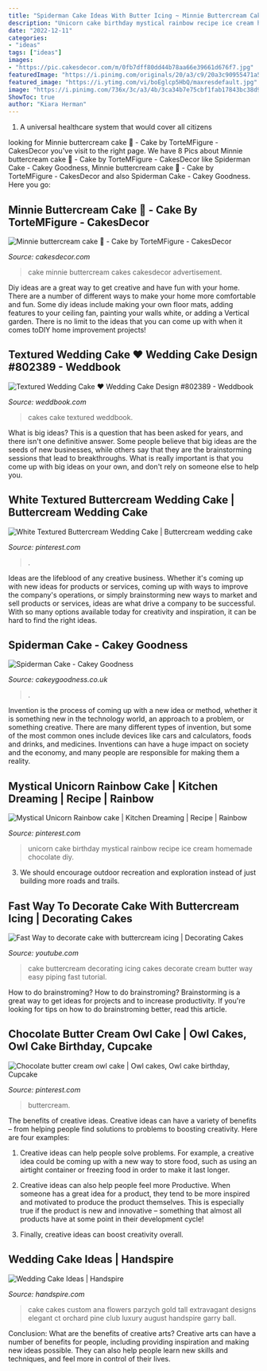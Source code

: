 ```yaml
---
title: "Spiderman Cake Ideas With Butter Icing ~ Minnie Buttercream Cake 🥰"
description: "Unicorn cake birthday mystical rainbow recipe ice cream homemade chocolate diy"
date: "2022-12-11"
categories:
- "ideas"
tags: ["ideas"]
images:
- "https://pic.cakesdecor.com/m/0fb7dff80dd44b78aa66e39661d676f7.jpg"
featuredImage: "https://i.pinimg.com/originals/20/a3/c9/20a3c90955471a50098096856802f9ed.jpg"
featured_image: "https://i.ytimg.com/vi/boEglcp5HbQ/maxresdefault.jpg"
image: "https://i.pinimg.com/736x/3c/a3/4b/3ca34b7e75cbf1fab17843bc38d9e63e.jpg"
ShowToc: true
author: "Kiara Herman"
---
```



1. A universal healthcare system that would cover all citizens

	

		
looking for Minnie buttercream cake 🥰 - Cake by TorteMFigure - CakesDecor you've visit to the right page. We have 8 Pics about Minnie buttercream cake 🥰 - Cake by TorteMFigure - CakesDecor like Spiderman Cake - Cakey Goodness, Minnie buttercream cake 🥰 - Cake by TorteMFigure - CakesDecor and also Spiderman Cake - Cakey Goodness. Here you go:
		
    
## Minnie Buttercream Cake 🥰 - Cake By TorteMFigure - CakesDecor

<img loading=lazy src="https://pic.cakesdecor.com/m/0fb7dff80dd44b78aa66e39661d676f7.jpg" onerror="this.onerror=null;this.src='https://tse1.mm.bing.net/th?id=OIP.gfrOF5AmXU3_AMAFIDI43gHaIX&amp;pid=15.1';" alt="Minnie buttercream cake 🥰 - Cake by TorteMFigure - CakesDecor">

_Source: cakesdecor.com_

>cake minnie buttercream cakes cakesdecor advertisement. 

	

Diy ideas are a great way to get creative and have fun with your home. There are a number of different ways to make your home more comfortable and fun. Some diy ideas include making your own floor mats, adding features to your ceiling fan, painting your walls white, or adding a Vertical garden. There is no limit to the ideas that you can come up with when it comes toDIY home improvement projects!

    
## Textured Wedding Cake ♥ Wedding Cake Design #802389 - Weddbook

<img loading=lazy src="http://s6.weddbook.com/t1/8/0/2/802389/cakes-and-pasteries.jpg" onerror="this.onerror=null;this.src='https://tse1.mm.bing.net/th?id=OIP.mRv7RUG_4aVFCewz1B0JkAHaLH&amp;pid=15.1';" alt="Textured Wedding Cake ♥ Wedding Cake Design #802389 - Weddbook">

_Source: weddbook.com_

>cakes cake textured weddbook. 

	

What is big ideas?
This is a question that has been asked for years, and there isn't one definitive answer. Some people believe that big ideas are the seeds of new businesses, while others say that they are the brainstorming sessions that lead to breakthroughs. What is really important is that you come up with big ideas on your own, and don't rely on someone else to help you.

    
## White Textured Buttercream Wedding Cake | Buttercream Wedding Cake

<img loading=lazy src="https://i.pinimg.com/originals/20/a3/c9/20a3c90955471a50098096856802f9ed.jpg" onerror="this.onerror=null;this.src='https://tse3.mm.bing.net/th?id=OIP.sulTGyMdmzAUJ0llpNiYjAHaLH&amp;pid=15.1';" alt="White Textured Buttercream Wedding Cake | Buttercream wedding cake">

_Source: pinterest.com_

>. 

	

Ideas are the lifeblood of any creative business. Whether it's coming up with new ideas for products or services, coming up with ways to improve the company's operations, or simply brainstorming new ways to market and sell products or services, ideas are what drive a company to be successful. With so many options available today for creativity and inspiration, it can be hard to find the right ideas.

    
## Spiderman Cake - Cakey Goodness

<img loading=lazy src="http://www.cakeygoodness.co.uk/wp-content/uploads/2020/06/spiderman-cake-17.jpg" onerror="this.onerror=null;this.src='https://tse4.mm.bing.net/th?id=OIP.-hHW2wOe94P4DBBHv-zQYwHaKB&amp;pid=15.1';" alt="Spiderman Cake - Cakey Goodness">

_Source: cakeygoodness.co.uk_

>. 

	

Invention is the process of coming up with a new idea or method, whether it is something new in the technology world, an approach to a problem, or something creative. There are many different types of invention, but some of the most common ones include devices like cars and calculators, foods and drinks, and medicines. Inventions can have a huge impact on society and the economy, and many people are responsible for making them a reality.

    
## Mystical Unicorn Rainbow Cake | Kitchen Dreaming | Recipe | Rainbow

<img loading=lazy src="https://i.pinimg.com/736x/3c/a3/4b/3ca34b7e75cbf1fab17843bc38d9e63e.jpg" onerror="this.onerror=null;this.src='https://tse4.mm.bing.net/th?id=OIP.pwU8023rbErLp9Go7tEXNQHaLF&amp;pid=15.1';" alt="Mystical Unicorn Rainbow cake | Kitchen Dreaming | Recipe | Rainbow">

_Source: pinterest.com_

>unicorn cake birthday mystical rainbow recipe ice cream homemade chocolate diy. 

	

3. We should encourage outdoor recreation and exploration instead of just building more roads and trails.

    
## Fast Way To Decorate Cake With Buttercream Icing | Decorating Cakes

<img loading=lazy src="https://i.ytimg.com/vi/boEglcp5HbQ/maxresdefault.jpg" onerror="this.onerror=null;this.src='https://tse2.mm.bing.net/th?id=OIP.0fO8H_aje_zqazjcTuzrtQHaEK&amp;pid=15.1';" alt="Fast Way to decorate cake with buttercream icing | Decorating Cakes">

_Source: youtube.com_

>cake buttercream decorating icing cakes decorate cream butter way easy piping fast tutorial. 

	

How to do brainstroming?
How to do brainstroming? Brainstorming is a great way to get ideas for projects and to increase productivity. If you're looking for tips on how to do brainstroming better, read this article.

    
## Chocolate Butter Cream Owl Cake | Owl Cakes, Owl Cake Birthday, Cupcake

<img loading=lazy src="https://i.pinimg.com/originals/92/ea/f5/92eaf59581fc42b81767bf074705ab50.jpg" onerror="this.onerror=null;this.src='https://tse2.mm.bing.net/th?id=OIP.V4hV1RQGj1AbvlWWw3yg7gHaJ4&amp;pid=15.1';" alt="Chocolate butter cream owl cake | Owl cakes, Owl cake birthday, Cupcake">

_Source: pinterest.com_

>buttercream. 

	

The benefits of creative ideas.
Creative ideas can have a variety of benefits – from helping people find solutions to problems to boosting creativity. Here are four examples:
1. Creative ideas can help people solve problems. For example, a creative idea could be coming up with a new way to store food, such as using an airtight container or freezing food in order to make it last longer.

2. Creative ideas can also help people feel more Productive. When someone has a great idea for a product, they tend to be more inspired and motivated to produce the product themselves. This is especially true if the product is new and innovative – something that almost all products have at some point in their development cycle!

3. Finally, creative ideas can boost creativity overall.

    
## Wedding Cake Ideas | Handspire

<img loading=lazy src="https://handspire.com/wp-content/uploads/2013/10/wedding-cake-1.jpg" onerror="this.onerror=null;this.src='https://tse1.mm.bing.net/th?id=OIP.dWs70wTZ22uJIuITLwD66AHaJ3&amp;pid=15.1';" alt="Wedding Cake Ideas | Handspire">

_Source: handspire.com_

>cake cakes custom ana flowers parzych gold tall extravagant designs elegant ct orchard pine club luxury august handspire garry ball. 

	

Conclusion: What are the benefits of creative arts?
Creative arts can have a number of benefits for people, including providing inspiration and making new ideas possible. They can also help people learn new skills and techniques, and feel more in control of their lives.

